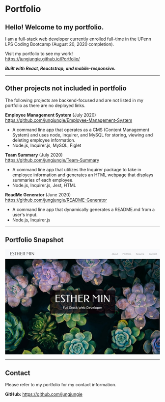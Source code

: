 # Portfolio

## Hello! Welcome to my portfolio.

I am a full-stack web developer currently enrolled full-time in the UPenn LPS Coding Bootcamp (August 20, 2020 completion). 

Visit my portfolio to see my work!<br>
https://jungjungie.github.io/Portfolio/

***Built with React, Reactstrap, and mobile-responsive.***

***
## Other projects not included in portfolio

The following projects are backend-focused and are not listed in my portfolio as there are no deployed links. 

**Employee Management System** (July 2020)<br>
https://github.com/jungjungie/Employee-Management-System
- A command line app that operates as a CMS (Content Management System) and uses node, inquirer, and MySQL for storing, viewing and deleting employee information.
- Node.js, Inquirer.js, MySQL, Figlet

**Team Summary** (July 2020)<br>
https://github.com/jungjungie/Team-Summary
- A command line app that utilizes the Inquirer package to take in employee information and generates an HTML webpage that displays summaries of each employee.
- Node.js, Inquirer.js, Jest, HTML 

**ReadMe Generator** (June 2020)<br>
https://github.com/jungjungie/README-Generator 
- A command line app that dynamically generates a README.md from a user's input.
- Node.js, Inquirer.js

***
## Portfolio Snapshot
<p align="center">
  <img src="public/images/portfolio.jpg" alt="snapshot of portfolio" />
</p>

***
## Contact

Please refer to my portfolio for my contact information. 

**GitHub:**  https://github.com/jungjungie